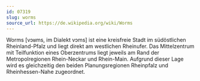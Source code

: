 ```yaml
---
id: 07319
slug: worms
source_url: https://de.wikipedia.org/wiki/Worms
---
```


Worms [vɔʁms, im Dialekt vɔms] ist eine kreisfreie Stadt im südöstlichen Rheinland-Pfalz und liegt direkt am westlichen Rheinufer. Das Mittelzentrum mit Teilfunktion eines Oberzentrums liegt jeweils am Rand der Metropolregionen Rhein-Neckar und Rhein-Main. Aufgrund dieser Lage wird es gleichzeitig den beiden Planungsregionen Rheinpfalz und Rheinhessen-Nahe zugeordnet.
